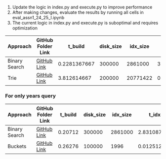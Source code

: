 1. Update the logic in index.py and execute.py to improve performance
2. After making changes, evaluate the results by running all cells in eval_assn1_24_25_I.ipynb
3. The current logic in index.py and execute.py is suboptimal and requires optimization


| Approach      | GitHub Folder Link                                                               | t_build       | disk_size | idx_size  | t_idx       | t_seek  | t_read  | score |
|---------------|----------------------------------------------------------------------------------|---------------|-----------|-----------|-------------|---------|---------|-------|
| Binary Search | [GitHub Link](https://github.com/shrilakshmisk/CS315-A1/tree/main/assn1)         | 0.2281367667  | 300000    | 2861000   | 3.787527567 | 6400303 | 1400713 | 1     |
| Trie          | [GitHub Link](https://github.com/shrilakshmisk/CS315-A1/tree/main/trie)          | 3.812614667   | 200000    | 20771422  | 0.035879767 | 2227760 | 1400713 | 1     |

### For only years query

| Approach      | GitHub Folder Link                                                               | t_build       | disk_size | idx_size  | t_idx       | t_seek  | t_read  | score |
|---------------|----------------------------------------------------------------------------------|---------------|-----------|-----------|-------------|---------|---------|-------|
| Binary Search | [GitHub Link](https://github.com/shrilakshmisk/CS315-A1/tree/main/assn1)         | 0.20712       | 300000    | 2861000   | 2.831087766 | 840768  | 1158280 | 1     |
| Buckets       | [GitHub Link](https://github.com/shrilakshmisk/CS315-A1/tree/main/buckets)       | 0.26276       | 100000    | 1996      | 0.012512733 | 0       | 1158280 | 1     |

